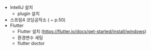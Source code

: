- IntelliJ 설치
  - plugin 설치
- 스프링4 코딩공작소 ( ~ p.50)
- Flutter 
  - Flutter 설치 (https://flutter.io/docs/get-started/install/windows)
  - 환경변수 세팅
  - flutter doctor

